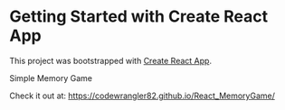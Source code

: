 # Getting Started with Create React App

This project was bootstrapped with [Create React App](https://github.com/facebook/create-react-app).

Simple Memory Game

Check it out at:
https://codewrangler82.github.io/React_MemoryGame/

